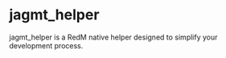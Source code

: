 # jagmt_helper
jagmt_helper is a RedM native helper designed to simplify your development process. 
